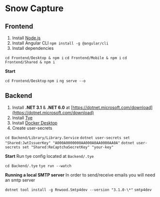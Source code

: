 # Snow Capture

## Frontend

1. Install [Node.js](https://nodejs.org/en/download/)
2. Install Angular CLI `npm install -g @angular/cli`
3. Install dependencies

`cd Frontend/Desktop & npm i`
`cd Frontend/Mobile & npm i`
`cd Frontend/Shared & npm i`

**Start**

`cd Frontend/Desktop`
`npm i`
`ng serve --o`

## Backend

1. Install **.NET 3.1** & **.NET 6.0** at [https://dotnet.microsoft.com/download](https://dotnet.microsoft.com/download)
2. Install [Tye](https://github.com/dotnet/tye/blob/master/docs/getting_started.md)
3. Install [Docker Desktop](https://www.docker.com/products/docker-desktop)
4. Create user-secrets

`cd Backend/Library/Library.Service`
`dotnet user-secrets set "Shared:JwtIssuerKey" "A000A0000000AA000A0AA0000AA0A"`
`dotnet user-secrets set "Shared:ReCaptchaSecretKey" "your-key"`

**Start**
Run tye config located at `Backend/.tye`

`cd Backend/.tye`
`tye run --watch`

**Running a local SMTP server**
In order to send/receive emails you will need an smtp server

`dotnet tool install -g Rnwood.Smtp4dev --version "3.1.0-\*"`
`smtp4dev`
